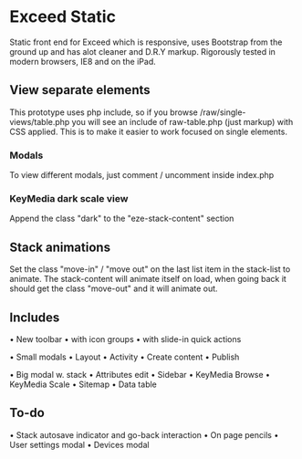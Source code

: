 Exceed Static
=============

Static front end for Exceed which is responsive, uses Bootstrap from the ground up and has alot cleaner and D.R.Y markup. Rigorously tested in modern browsers, IE8 and on the iPad.


View separate elements
---------------------
This prototype uses php include, so if you browse /raw/single-views/table.php you will see an include of raw-table.php (just markup) with CSS applied. This is to make it easier to work focused on single elements.

### Modals
To view different modals, just comment / uncomment inside index.php

### KeyMedia dark scale view
Append the class "dark" to the "eze-stack-content" section


Stack animations
---------------------
Set the class "move-in" / "move out" on the last list item in the stack-list to animate. The stack-content will animate itself on load, when going back it should get the class "move-out" and it will animate out.


Includes
---------------------
• New toolbar
	• with icon groups
	• with slide-in quick actions

• Small modals
	• Layout
	• Activity
	• Create content
	• Publish

• Big modal w. stack
	• Attributes edit
	• Sidebar
	• KeyMedia Browse
	• KeyMedia Scale
	• Sitemap
	• Data table


To-do
---------------------
• Stack autosave indicator and go-back interaction
• On page pencils
• User settings modal
• Devices modal